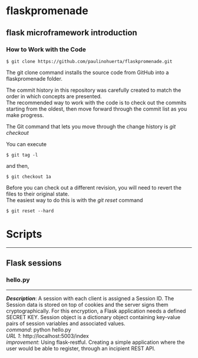 # flaskpromenade

## flask microframework introduction


### How to Work with the Code

    $ git clone https://github.com/paulinohuerta/flaskpromenade.git
    
The git clone command installs the source code from GitHub into a flaskpromenade folder. 

The commit history in this repository was carefully created to match the order in which concepts are presented.    
The recommended way to work with the code is to check out the commits starting from the oldest, then move forward through the commit list as you make progress.   

The Git command that lets you move through the change history is _git checkout_    

You can execute      

    $ git tag -l

and then,    

    $ git checkout 1a

Before you can check out a different revision, you will need to revert the files to their original state.         
The easiest way to do this is with the _git reset_ command     

    $ git reset --hard


# Scripts
-----

## Flask sessions

### hello.py
-----
_**Description**_: A session with each client is assigned a Session ID. The Session data is stored on top of cookies and the server signs them cryptographically. For this encryption, a Flask application needs a defined SECRET KEY. Session object is a dictionary object containing key-value pairs of session variables
and associated values.      
*command*: python hello.py     
*URL 1*: http://localhost:5003/index    
*improvement*: Using flask-restful. Creating a simple application where the user would be able to register, through an incipient REST API.     
